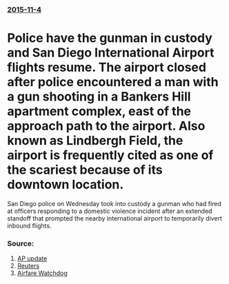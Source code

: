 ### [2015-11-4](/news/2015/11/4/index.md)

# Police have the gunman in custody and San Diego International Airport flights resume. The airport closed  after   police encountered a  man with a gun shooting in a Bankers Hill apartment complex, east of the approach path to the  airport. Also known as Lindbergh Field,  the airport is frequently cited as one of the scariest because of its downtown location. 

San Diego police on Wednesday took into custody a gunman who had fired at officers responding to a domestic violence incident after an extended standoff that prompted the nearby international airport to temporarily divert inbound flights.


### Source:

1. [AP update](http://bigstory.ap.org/article/fe3ac41a949f4d78bc75ae0335415eb4/landings-halted-san-diego-airport-due-nearby-shooter)
2. [Reuters](http://www.reuters.com/article/2015/11/04/us-california-shooting-idUSKCN0ST2Q020151104#TXv3KE9G2e77tXWD.97)
3. [Airfare Watchdog](http://www.airfarewatchdog.com/pages/11876890/)
